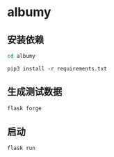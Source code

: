 # albumy

## 安装依赖

```bash
cd albumy
```

```
pip3 install -r requirements.txt
```

## 生成测试数据

```bash
flask forge
```

## 启动

```
flask run
```

